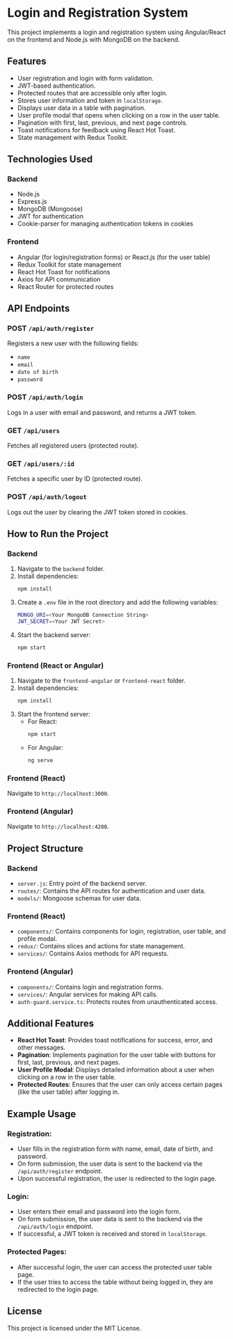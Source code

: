 
# Login and Registration System

This project implements a login and registration system using Angular/React on the frontend and Node.js with MongoDB on the backend.

## Features

- User registration and login with form validation.
- JWT-based authentication.
- Protected routes that are accessible only after login.
- Stores user information and token in `localStorage`.
- Displays user data in a table with pagination.
- User profile modal that opens when clicking on a row in the user table.
- Pagination with first, last, previous, and next page controls.
- Toast notifications for feedback using React Hot Toast.
- State management with Redux Toolkit.

## Technologies Used

### Backend

- Node.js
- Express.js
- MongoDB (Mongoose)
- JWT for authentication
- Cookie-parser for managing authentication tokens in cookies

### Frontend

- Angular (for login/registration forms) or React.js (for the user table)
- Redux Toolkit for state management
- React Hot Toast for notifications
- Axios for API communication
- React Router for protected routes

## API Endpoints

### POST `/api/auth/register`
Registers a new user with the following fields:
- `name`
- `email`
- `date of birth`
- `password`

### POST `/api/auth/login`
Logs in a user with email and password, and returns a JWT token.

### GET `/api/users`
Fetches all registered users (protected route).

### GET `/api/users/:id`
Fetches a specific user by ID (protected route).

### POST `/api/auth/logout`
Logs out the user by clearing the JWT token stored in cookies.

## How to Run the Project

### Backend

1. Navigate to the `backend` folder.
2. Install dependencies:
   ```bash
   npm install
   ```
3. Create a `.env` file in the root directory and add the following variables:
   ```bash
   MONGO_URI=<Your MongoDB Connection String>
   JWT_SECRET=<Your JWT Secret>
   ```
4. Start the backend server:
   ```bash
   npm start
   ```

### Frontend (React or Angular)

1. Navigate to the `frontend-angular` or `frontend-react` folder.
2. Install dependencies:
   ```bash
   npm install
   ```
3. Start the frontend server:
   - For React:
     ```bash
     npm start
     ```
   - For Angular:
     ```bash
     ng serve
     ```

### Frontend (React)
Navigate to `http://localhost:3000`.

### Frontend (Angular)
Navigate to `http://localhost:4200`.

## Project Structure

### Backend

- `server.js`: Entry point of the backend server.
- `routes/`: Contains the API routes for authentication and user data.
- `models/`: Mongoose schemas for user data.

### Frontend (React)

- `components/`: Contains components for login, registration, user table, and profile modal.
- `redux/`: Contains slices and actions for state management.
- `services/`: Contains Axios methods for API requests.

### Frontend (Angular)

- `components/`: Contains login and registration forms.
- `services/`: Angular services for making API calls.
- `auth-guard.service.ts`: Protects routes from unauthenticated access.

## Additional Features

- **React Hot Toast**: Provides toast notifications for success, error, and other messages.
- **Pagination**: Implements pagination for the user table with buttons for first, last, previous, and next pages.
- **User Profile Modal**: Displays detailed information about a user when clicking on a row in the user table.
- **Protected Routes**: Ensures that the user can only access certain pages (like the user table) after logging in.

## Example Usage

### Registration:

- User fills in the registration form with name, email, date of birth, and password.
- On form submission, the user data is sent to the backend via the `/api/auth/register` endpoint.
- Upon successful registration, the user is redirected to the login page.

### Login:

- User enters their email and password into the login form.
- On form submission, the user data is sent to the backend via the `/api/auth/login` endpoint.
- If successful, a JWT token is received and stored in `localStorage`.

### Protected Pages:

- After successful login, the user can access the protected user table page.
- If the user tries to access the table without being logged in, they are redirected to the login page.

## License

This project is licensed under the MIT License.
